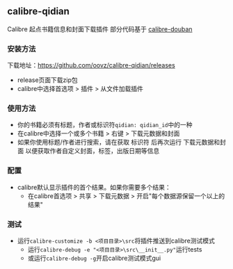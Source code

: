 ## calibre-qidian
Calibre 起点书籍信息和封面下载插件
部分代码基于 [calibre-douban](https://github.com/fugary/calibre-douban)

### 安装方法

下载地址：https://github.com/oovz/calibre-qidian/releases

* release页面下载zip包
* calibre中选择首选项 > 插件 > 从文件加载插件

### 使用方法

* 你的书籍必须有标题，作者或标识符```qidian: qidian_id```中的一种
* 在calibre中选择一个或多个书籍 > 右键 > 下载元数据和封面
* 如果你使用标题/作者进行搜索，请在获取 标识符 后再次运行 下载元数据和封面 以便获取作者自定义封面，标签，出版日期等信息

### 配置

* calibre默认显示插件的首个结果。如果你需要多个结果：
  * 在calibre首选项 > 共享 > 下载元数据 > 开启"每个数据源保留一个以上的结果"

### 测试

- 运行```calibre-customize -b <项目目录>\src```将插件推送到calibre测试模式
  - 运行```calibre-debug -e "<项目目录>\src\__init__.py"```运行tests
  - 或运行```calibre-debug -g```开启calibre测试模式gui